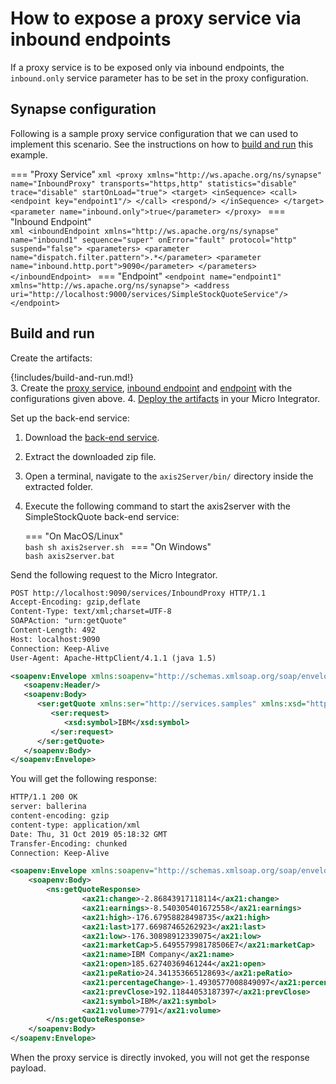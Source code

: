 # How to expose a proxy service via inbound endpoints

If a proxy service is to be exposed only via inbound endpoints, the `inbound.only` service parameter has to be set in the proxy configuration.

## Synapse configuration
Following is a sample proxy service configuration that we can used to implement this scenario. See the instructions on how to [build and run](#build-and-run) this example.

=== "Proxy Service"
    ```xml
    <proxy xmlns="http://ws.apache.org/ns/synapse" name="InboundProxy" transports="https,http" statistics="disable" trace="disable" startOnLoad="true">
            <target>
                <inSequence>
                    <call>
                        <endpoint key="endpoint1"/>
                    </call>
                    <respond/>
                </inSequence>
            </target>
            <parameter name="inbound.only">true</parameter>
    </proxy>
    ```
=== "Inbound Endpoint"    
    ```xml
    <inboundEndpoint xmlns="http://ws.apache.org/ns/synapse"
                     name="inbound1"
                     sequence="super"
                     onError="fault"
                     protocol="http"
                     suspend="false">
       <parameters>
          <parameter name="dispatch.filter.pattern">.*</parameter>
          <parameter name="inbound.http.port">9090</parameter>
       </parameters>
    </inboundEndpoint>
    ```
=== "Endpoint"
    ```
    <endpoint name="endpoint1" xmlns="http://ws.apache.org/ns/synapse">
        <address uri="http://localhost:9000/services/SimpleStockQuoteService"/>
    </endpoint>
    ```
## Build and run

Create the artifacts:

{!includes/build-and-run.md!}   
3. Create the [proxy service]({{base_path}}/develop/creating-artifacts/creating-a-proxy-service), [inbound endpoint]({{base_path}}/develop/creating-artifacts/creating-an-inbound-endpoint) and [endpoint]({{base_path}}/develop/creating-artifacts/creating-endpoints) with the configurations given above.
4. [Deploy the artifacts]({{base_path}}/develop/deploy-artifacts) in your Micro Integrator.

Set up the back-end service:

1. Download the [back-end service](https://github.com/wso2-docs/WSO2_EI/blob/master/Back-End-Service/axis2Server.zip).
2. Extract the downloaded zip file.
3. Open a terminal, navigate to the `axis2Server/bin/` directory inside the extracted folder.
4. Execute the following command to start the axis2server with the SimpleStockQuote back-end service:
 
    === "On MacOS/Linux"  
          ```bash
          sh axis2server.sh
          ```
    === "On Windows"                 
          ```bash
          axis2server.bat
          ```

Send the following request to the Micro Integrator.

```xml
POST http://localhost:9090/services/InboundProxy HTTP/1.1
Accept-Encoding: gzip,deflate
Content-Type: text/xml;charset=UTF-8
SOAPAction: "urn:getQuote"
Content-Length: 492
Host: localhost:9090
Connection: Keep-Alive
User-Agent: Apache-HttpClient/4.1.1 (java 1.5)

<soapenv:Envelope xmlns:soapenv="http://schemas.xmlsoap.org/soap/envelope/" xmlns:ser="http://services.samples" xmlns:xsd="http://services.samples/xsd">
   <soapenv:Header/>
   <soapenv:Body>
      <ser:getQuote xmlns:ser="http://services.samples" xmlns:xsd="http://services.samples/xsd">
         <ser:request>
            <xsd:symbol>IBM</xsd:symbol>
         </ser:request>
      </ser:getQuote>
   </soapenv:Body>
</soapenv:Envelope>
```

You will get the following response:

```xml
HTTP/1.1 200 OK
server: ballerina
content-encoding: gzip
content-type: application/xml
Date: Thu, 31 Oct 2019 05:18:32 GMT
Transfer-Encoding: chunked
Connection: Keep-Alive

<soapenv:Envelope xmlns:soapenv="http://schemas.xmlsoap.org/soap/envelope/" xmlns:ns="http://services.samples" xmlns:ax21="http://services.samples/xsd">
    <soapenv:Body>
        <ns:getQuoteResponse>
                <ax21:change>-2.86843917118114</ax21:change>
                <ax21:earnings>-8.540305401672558</ax21:earnings>
                <ax21:high>-176.67958828498735</ax21:high>
                <ax21:last>177.66987465262923</ax21:last>
                <ax21:low>-176.30898912339075</ax21:low>
                <ax21:marketCap>5.649557998178506E7</ax21:marketCap>
                <ax21:name>IBM Company</ax21:name>
                <ax21:open>185.62740369461244</ax21:open>
                <ax21:peRatio>24.341353665128693</ax21:peRatio>
                <ax21:percentageChange>-1.4930577008849097</ax21:percentageChange>
                <ax21:prevClose>192.11844053187397</ax21:prevClose>
                <ax21:symbol>IBM</ax21:symbol>
                <ax21:volume>7791</ax21:volume>
        </ns:getQuoteResponse>
    </soapenv:Body>
</soapenv:Envelope>
```

When the proxy service is directly invoked, you will not get the response payload.